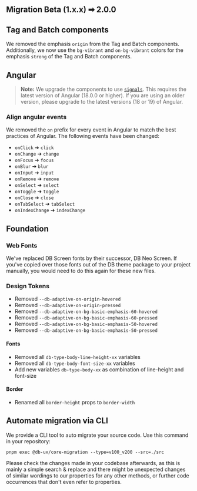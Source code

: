 ## Migration Beta (1.x.x) ➡ 2.0.0

## Tag and Batch components

We removed the emphasis `origin` from the Tag and Batch components.
Additionally, we now use the `bg-vibrant` and `on-bg-vibrant` colors for the emphasis `strong` of the Tag and Batch components.

## Angular

> **Note:** We upgrade the components to use [`signals`](https://angular.dev/guide/signals). This requires the latest version of Angular (18.0.0 or higher). If you are using an older version, please upgrade to the latest versions (18 or 19) of Angular.

### Align angular events

We removed the `on` prefix for every event in Angular to match the best practices of Angular. The following events have been changed:

- `onClick` ➔ `click`
- `onChange` ➔ `change`
- `onFocus` ➔ `focus`
- `onBlur` ➔ `blur`
- `onInput` ➔ `input`
- `onRemove` ➔ `remove`
- `onSelect` ➔ `select`
- `onToggle` ➔ `toggle`
- `onClose` ➔ `close`
- `onTabSelect` ➔ `tabSelect`
- `onIndexChange` ➔ `indexChange`

## Foundation

### Web Fonts

We've replaced DB Screen fonts by their successor, DB Neo Screen. If you've copied over those fonts out of the DB theme package to your project manually, you would need to do this again for these new files.

### Design Tokens

- Removed `--db-adaptive-on-origin-hovered`
- Removed `--db-adaptive-on-origin-pressed`
- Removed `--db-adaptive-on-bg-basic-emphasis-60-hovered`
- Removed `--db-adaptive-on-bg-basic-emphasis-60-pressed`
- Removed `--db-adaptive-on-bg-basic-emphasis-50-hovered`
- Removed `--db-adaptive-on-bg-basic-emphasis-50-pressed`

#### Fonts

- Removed all `db-type-body-line-height-xx` variables
- Removed all `db-type-body-font-size-xx` variables
- Add new variables `db-type-body-xx` as combination of line-height and font-size

#### Border

- Renamed all `border-height` props to `border-width`

## Automate migration via CLI

We provide a CLI tool to auto migrate your source code. Use this command in your repository:

```shell
pnpm exec @db-ux/core-migration --type=v100_v200 --src=./src
```

Please check the changes made in your codebase afterwards, as this is mainly a simple search & replace and there might be unexpected changes of similar wordings to our properties for any other methods, or further code occurrences that don't even refer to properties.

